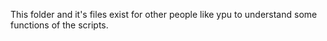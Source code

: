 This folder and it's files exist for other people like ypu to understand some functions of the scripts.

